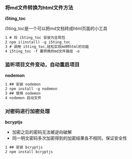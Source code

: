 ### 将md文件转换为html文件方法

**i5ting_toc**

i5ting_toc是一个可以把md文档转成html页面的小工具

```tex
1 # 将 i5ting_toc 安装为全局包
2 npm i(install) -g i5ting_toc 
3 # 调用 i5ting_toc,轻松实现md转html的功能
4 i5ting_toc -f 要转换的md文件路径 -o 
```

### 监听项目文件变动，自动重启项目

**nodemon**

```tex
1 ## 安装 nodemon
2 npm install -g nodemon
3 ## 使用 nodemon
4 nodemon 启动文件
```

### 对密码进行加密处理

**bcryptjs**

- 加密之后的密码无法被逆向破解
- 同一明文密码多次加密得到的加密结果各不相同，保证安全性

```tex
1 ## 安装 bcryptjs
2 npm install bcryptjs
```

